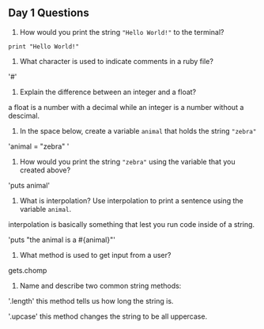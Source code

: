 ## Day 1 Questions

1. How would you print the string `"Hello World!"` to the terminal?

`print "Hello World!"`

1. What character is used to indicate comments in a ruby file?

'#'

1. Explain the difference between an integer and a float?

a float is a number with a decimal while an integer is a number without a descimal.

1. In the space below, create a variable `animal` that holds the string `"zebra"`

'animal = "zebra" '

1. How would you print the string `"zebra"` using the variable that you created above?

'puts animal'

1. What is interpolation? Use interpolation to print a sentence using the variable `animal`.

interpolation is basically something that lest you run code inside of a string.  

'puts "the animal is a #{animal}"'


1. What method is used to get input from a user?

gets.chomp


1. Name and describe two common string methods:


'.length'
this method tells us how long the string is.


'.upcase'
this method changes the string to be all uppercase.
